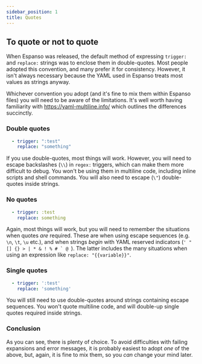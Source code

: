 ```yaml
---
sidebar_position: 1
title: Quotes
---
```


## To quote or not to quote

When Espanso was released, the default method of expressing `trigger:` and `replace:` strings was to enclose them in double-quotes. Most people adopted this convention, and many prefer it for consistency. However, it isn't always necessary because the YAML used in Espanso treats most values as strings anyway.

Whichever convention you adopt (and it's fine to mix them within Espanso files) you will need to be aware of the limitations. It's well worth having familiarity with https://yaml-multiline.info/ which outlines the differences succinctly.

### Double quotes
```yml
  - trigger: ":test"
    replace: "something"
```            
If you use double-quotes, most things will work. However, you will need to escape backslashes (`\\`) in `regex:` triggers, which can make them more difficult to debug. You won't be using them in multiline code, including inline scripts and shell commands. You will also need to escape (`\"`) double-quotes inside strings.

### No quotes
```yml
  - trigger: :test
    replace: something
``` 
Again, most things will work, but you will need to remember the situations when quotes *are* required. These are when using escape sequences (e.g. `\n`, `\t`, `\u` etc.), and when strings *begin* with YAML reserved indicators (``' "  [] {} > | * & ! % # ` @ ``). The latter includes the many situations when using an expression like `replace: "{{variable}}"`.

### Single quotes
```yml
  - trigger: ':test'
    replace: 'something'
```
You will still need to use double-quotes around strings containing escape sequences. You won't quote multiline code, and will double-up single quotes required inside strings.

### Conclusion
As you can see, there is plenty of choice. To avoid difficulties with failing expansions and error messages, it is probably easiest to adopt *one* of the above, but, again, it is fine to mix them, so you *can* change your mind later.
